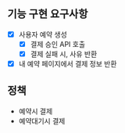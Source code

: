 ## 기능 구현 요구사항

- [x] 사용자 예약 생성
  - [x] 결제 승인 API 호출
  - [x] 결제 실패 시, 사유 반환

- [x] 내 예약 페이지에서 결제 정보 반환

## 정책

* 예약시 결제
* 예약대기시 결제
